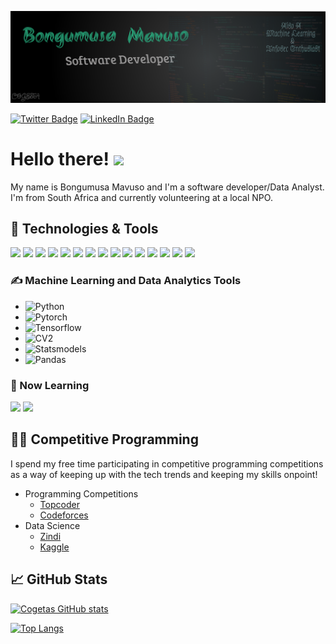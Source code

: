 [![Header](./assets/header.png)](https://github.com/BongumusaSizwe)


[![Twitter Badge](https://img.shields.io/badge/Twitter-Profile-informational?style=flat&logo=twitter&logoColor=white&color=1CA2F1)](https://twitter.com/BongumusaSizwe)
[![LinkedIn Badge](https://img.shields.io/badge/LinkedIn-Profile-informational?style=flat&logo=linkedin&logoColor=white&color=0D76A8)](https://www.linkedin.com/in/bongumusa-sizwe/)


# Hello there! <img src="https://raw.githubusercontent.com/MartinHeinz/MartinHeinz/master/wave.gif" width="30px">

My name is Bongumusa Mavuso and I'm a software developer/Data Analyst. I'm from South Africa and currently volunteering at a local NPO.


## 🔧 Technologies & Tools
![](https://img.shields.io/badge/OS-Linux-informational?style=flat&logo=linux&logoColor=white&color=2bbc8a)
![](https://img.shields.io/badge/Editor-IntelliJ_IDEA-informational?style=flat&logo=intellij-idea&logoColor=white&color=2bbc8a)
![](https://img.shields.io/badge/Code-Python-informational?style=flat&logo=python&logoColor=white&color=2bbc8a)
![](https://img.shields.io/badge/Code-Java-informational?style=flat&logo=java&logoColor=white&color=2bbc8a)
![](https://img.shields.io/badge/Code-Reactjs-informational?style=flat&logo=react&logoColor=white&color=2bbc8a)
![](https://img.shields.io/badge/Code-Spring-informational?style=flat&logo=spring&logoColor=white&color=2bbc8a)
![](https://img.shields.io/badge/Code-Django-informational?style=flat&logo=django&logoColor=white&color=2bbc8a)
![](https://img.shields.io/badge/Tools-Android-informational?style=flat&logo=android&logoColor=white&color=2bbc8a)
![](https://img.shields.io/badge/Code-JavaScript-informational?style=flat&logo=javascript&logoColor=white&color=2bbc8a)
![](https://img.shields.io/badge/Code-Make-informational?style=flat&logo=cmake&logoColor=white&color=2bbc8a)
![](https://img.shields.io/badge/Code-Vue-informational?style=flat&logo=vue.js&logoColor=white&color=2bbc8a)
![](https://img.shields.io/badge/Shell-Bash-informational?style=flat&logo=gnu-bash&logoColor=white&color=2bbc8a)
![](https://img.shields.io/badge/Tools-PostgreSQL-informational?style=flat&logo=postgresql&logoColor=white&color=2bbc8a)
![](https://img.shields.io/badge/Tools-Docker-informational?style=flat&logo=docker&logoColor=white&color=2bbc8a)
![](https://img.shields.io/badge/Code-Mathematica-informational?style=flat&logo=wolfram&logoColor=white&color=2bbc8a)


### &#x270d; Machine Learning and Data Analytics Tools
- ![Python](https://img.shields.io/badge/Code-Python-informational?style=flat&logo=python&logoColor=white&color=2bbc8a)
- ![Pytorch](https://img.shields.io/badge/Code-Pytorch-informational?style=flat&logo=pytorch&logoColor=white&color=2bbc8a)
- ![Tensorflow](https://img.shields.io/badge/Framerorks-Tensorflow-informational?style=flat&logo=tensorflow&logoColor=white&color=2bbc8a)
- ![CV2](https://img.shields.io/badge/Framerorks-CV2-informational?style=flat&logo=python&logoColor=white&color=2bbc8a)
- ![Statsmodels](https://img.shields.io/badge/Frameworks-Statsmodels-informational?style=flat&logo=python&logoColor=white&color=2bbc8a)
- ![Pandas](https://img.shields.io/badge/Frameworks-Pandas-informational?style=flat&logo=python&logoColor=white&color=2bbc8a)


### 📓 Now Learning
![](https://img.shields.io/badge/Code-Golang-informational?style=flat&logo=go&logoColor=white&color=2bbc8a)
![](https://img.shields.io/badge/Code-Angular-informational?style=flat&logo=angular&logoColor=white&color=2bbc8a)


## 🤸‍♂️ Competitive Programming
I spend my free time participating in competitive programming competitions as a way of keeping up with the tech trends and keeping my skills onpoint!

- Programming Competitions
    - [Topcoder](https://topcoder.com/profile/cogeta)
    - [Codeforces](https://codeforces.com/profile/Cogeta)
- Data Science
    - [Zindi](https://zindi.africa/users/cogeta)
    - [Kaggle](kaggle.com/bongumusa/)

## &#x1f4c8; GitHub Stats

[![Cogetas GitHub stats](https://github-readme-stats.vercel.app/api?username=BongumusaSizwe&show_icons=true&theme=dracula)](https://github.com/anuraghazra/github-readme-stats)

[![Top Langs](https://github-readme-stats.vercel.app/api/top-langs/?username=BongumusaSizwe&hide=jupyter%20notebook,html&theme=dracula&layout=compact)](https://github.com/anuraghazra/github-readme-stats)